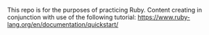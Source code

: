 This repo is for the purposes of practicing Ruby. Content creating in conjunction with use of the following tutorial: 
https://www.ruby-lang.org/en/documentation/quickstart/
